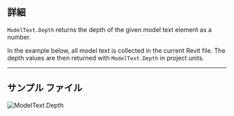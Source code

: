 ## 詳細
`ModelText.Depth` returns the depth of the given model text element as a number.

In the example below, all model text is collected in the current Revit file. The depth values are then returned with `ModelText.Depth` in project units.
___
## サンプル ファイル

![ModelText.Depth](./Revit.Elements.ModelText.Depth_img.jpg)
